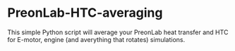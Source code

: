 # PreonLab-HTC-averaging
This simple Python script will average your PreonLab heat transfer and HTC for E-motor, engine (and averything that rotates) simulations.
